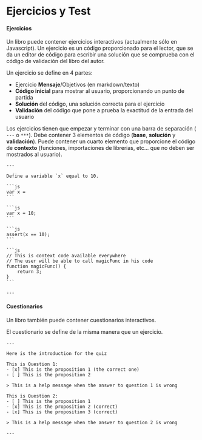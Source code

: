 # Ejercicios y Test

#### Ejercicios

Un libro puede contener ejercicios interactivos (actualmente sólo en Javascript). Un ejercicio es un código proporcionado para el lector, que se da un editor de código para escribir una solución que se comprueba con el código de validación del libro del autor.

Un ejercicio se define en 4 partes:

* Ejercicio **Mensaje**/Objetivos (en markdown/texto)
* **Código inicial** para mostrar al usuario, proporcionando un punto de partida
* **Solución** del código, una solución correcta para el ejercicio
* **Validación** del código que pone a prueba la exactitud de la entrada del usuario

Los ejercicios tienen que empezar y terminar con una barra de separación (``` ---``` o ```***```). Debe contener 3 elementos de código (**base**, **solución** y **validación**). Puede contener un cuarto elemento que proporcione el código de **contexto** (funciones, importaciones de librerias, etc... que no deben ser mostrados al usuario).


    ---

    Define a variable `x` equal to 10.

    ```js
    var x =
    ```

    ```js
    var x = 10;
    ```

    ```js
    assert(x == 10);
    ```

    ```js
    // This is context code available everywhere
    // The user will be able to call magicFunc in his code
    function magicFunc() {
        return 3;
    }
    ```

    ---

#### Cuestionarios

Un libro también puede contener cuestionarios interactivos.

El cuestionario se define de la misma manera que un ejercicio.


    ---

    Here is the introduction for the quiz

    This is Question 1:
    - [x] This is the proposition 1 (the correct one)
    - [ ] This is the proposition 2

    > This is a help message when the answer to question 1 is wrong

    This is Question 2:
    - [ ] This is the proposition 1
    - [x] This is the proposition 2 (correct)
    - [x] This is the proposition 3 (correct)

    > This is a help message when the answer to question 2 is wrong

    ---

